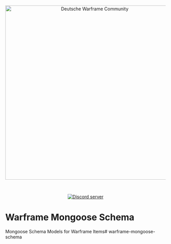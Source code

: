 <div align="center">
  <br />
  <p>
    <a href="http://discord.deutschewarframe.community"><img src="http://cdn.lotusbot.net/uploads/default/defaultLogo.png" width="546" alt="Deutsche Warframe Community" /></a>
  </p>
  <br />
  <p>
    <a href="https://discord.gg/warframe-de"><img src="https://discordapp.com/api/guilds/190069291897323522/embed.png" alt="Discord server" /></a>
  </p>
</div>

# Warframe Mongoose Schema
Mongoose Schema Models for Warframe Items#   w a r f r a m e - m o n g o o s e - s c h e m a  
 